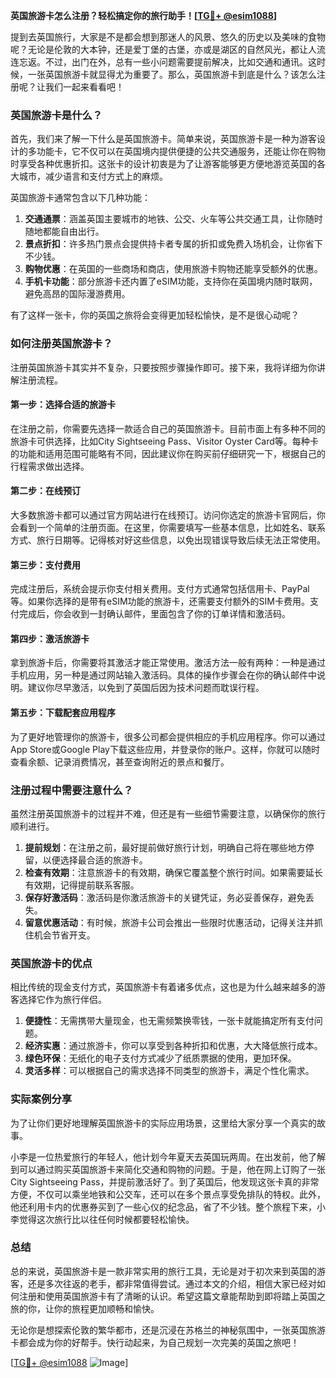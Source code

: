 **英国旅游卡怎么注册？轻松搞定你的旅行助手！[[TG💪+ @esim1088](https://t.me/s/esim1088)]**

提到去英国旅行，大家是不是都会想到那迷人的风景、悠久的历史以及美味的食物呢？无论是伦敦的大本钟，还是爱丁堡的古堡，亦或是湖区的自然风光，都让人流连忘返。不过，出门在外，总有一些小问题需要提前解决，比如交通和通讯。这时候，一张英国旅游卡就显得尤为重要了。那么，英国旅游卡到底是什么？该怎么注册呢？让我们一起来看看吧！

### 英国旅游卡是什么？

首先，我们来了解一下什么是英国旅游卡。简单来说，英国旅游卡是一种为游客设计的多功能卡，它不仅可以在英国境内提供便捷的公共交通服务，还能让你在购物时享受各种优惠折扣。这张卡的设计初衷是为了让游客能够更方便地游览英国的各大城市，减少语言和支付方式上的麻烦。

英国旅游卡通常包含以下几种功能：

1. **交通通票**：涵盖英国主要城市的地铁、公交、火车等公共交通工具，让你随时随地都能自由出行。
2. **景点折扣**：许多热门景点会提供持卡者专属的折扣或免费入场机会，让你省下不少钱。
3. **购物优惠**：在英国的一些商场和商店，使用旅游卡购物还能享受额外的优惠。
4. **手机卡功能**：部分旅游卡还内置了eSIM功能，支持你在英国境内随时联网，避免高昂的国际漫游费用。

有了这样一张卡，你的英国之旅将会变得更加轻松愉快，是不是很心动呢？

### 如何注册英国旅游卡？

注册英国旅游卡其实并不复杂，只要按照步骤操作即可。接下来，我将详细为你讲解注册流程。

#### 第一步：选择合适的旅游卡

在注册之前，你需要先选择一款适合自己的英国旅游卡。目前市面上有多种不同的旅游卡可供选择，比如City Sightseeing Pass、Visitor Oyster Card等。每种卡的功能和适用范围可能略有不同，因此建议你在购买前仔细研究一下，根据自己的行程需求做出选择。

#### 第二步：在线预订

大多数旅游卡都可以通过官方网站进行在线预订。访问你选定的旅游卡官网后，你会看到一个简单的注册页面。在这里，你需要填写一些基本信息，比如姓名、联系方式、旅行日期等。记得核对好这些信息，以免出现错误导致后续无法正常使用。

#### 第三步：支付费用

完成注册后，系统会提示你支付相关费用。支付方式通常包括信用卡、PayPal等。如果你选择的是带有eSIM功能的旅游卡，还需要支付额外的SIM卡费用。支付完成后，你会收到一封确认邮件，里面包含了你的订单详情和激活码。

#### 第四步：激活旅游卡

拿到旅游卡后，你需要将其激活才能正常使用。激活方法一般有两种：一种是通过手机应用，另一种是通过网站输入激活码。具体的操作步骤会在你的确认邮件中说明。建议你尽早激活，以免到了英国后因为技术问题而耽误行程。

#### 第五步：下载配套应用程序

为了更好地管理你的旅游卡，很多公司都会提供相应的手机应用程序。你可以通过App Store或Google Play下载这些应用，并登录你的账户。这样，你就可以随时查看余额、记录消费情况，甚至查询附近的景点和餐厅。

### 注册过程中需要注意什么？

虽然注册英国旅游卡的过程并不难，但还是有一些细节需要注意，以确保你的旅行顺利进行。

1. **提前规划**：在注册之前，最好提前做好旅行计划，明确自己将在哪些地方停留，以便选择最合适的旅游卡。
2. **检查有效期**：注意旅游卡的有效期，确保它覆盖整个旅行时间。如果需要延长有效期，记得提前联系客服。
3. **保存好激活码**：激活码是你激活旅游卡的关键凭证，务必妥善保存，避免丢失。
4. **留意优惠活动**：有时候，旅游卡公司会推出一些限时优惠活动，记得关注并抓住机会节省开支。

### 英国旅游卡的优点

相比传统的现金支付方式，英国旅游卡有着诸多优点，这也是为什么越来越多的游客选择它作为旅行伴侣。

1. **便捷性**：无需携带大量现金，也无需频繁换零钱，一张卡就能搞定所有支付问题。
2. **经济实惠**：通过旅游卡，你可以享受到各种折扣和优惠，大大降低旅行成本。
3. **绿色环保**：无纸化的电子支付方式减少了纸质票据的使用，更加环保。
4. **灵活多样**：可以根据自己的需求选择不同类型的旅游卡，满足个性化需求。

### 实际案例分享

为了让你们更好地理解英国旅游卡的实际应用场景，这里给大家分享一个真实的故事。

小李是一位热爱旅行的年轻人，他计划今年夏天去英国玩两周。在出发前，他了解到可以通过购买英国旅游卡来简化交通和购物的问题。于是，他在网上订购了一张City Sightseeing Pass，并提前激活好了。到了英国后，他发现这张卡真的非常方便，不仅可以乘坐地铁和公交车，还可以在多个景点享受免排队的特权。此外，他还利用卡内的优惠券买到了一些心仪的纪念品，省了不少钱。整个旅程下来，小李觉得这次旅行比以往任何时候都要轻松愉快。

### 总结

总的来说，英国旅游卡是一款非常实用的旅行工具，无论是对于初次来到英国的游客，还是多次往返的老手，都非常值得尝试。通过本文的介绍，相信大家已经对如何注册和使用英国旅游卡有了清晰的认识。希望这篇文章能帮助到即将踏上英国之旅的你，让你的旅程更加顺畅和愉快。

无论你是想探索伦敦的繁华都市，还是沉浸在苏格兰的神秘氛围中，一张英国旅游卡都会成为你的好帮手。快行动起来，为自己规划一次完美的英国之旅吧！

[[TG💪+ @esim1088](https://t.me/s/esim1088) ![Image](https://i.postimg.cc/4NQfJmqS/Snipaste-2025-05-13-00-14-12.png)]
